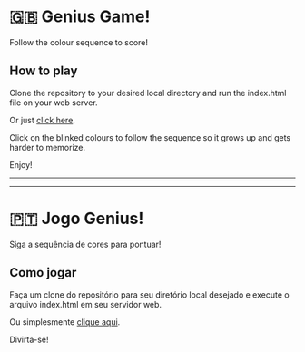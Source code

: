 # :uk: Genius Game!

Follow the colour sequence to score!

## How to play

Clone the repository to your desired local directory and run the index.html file on your web server.

Or just [click here](https://lafadovale.github.io/genius-game/).

Click on the blinked colours to follow the sequence so it grows up and gets harder to memorize.

Enjoy!

---

---

# :portugal: Jogo Genius!

Siga a sequência de cores para pontuar!

## Como jogar

Faça um clone do repositório para seu diretório local desejado e execute o arquivo index.html em seu servidor web.

Ou simplesmente [clique aqui](https://lafadovale.github.io/genius-game/).

Divirta-se!
